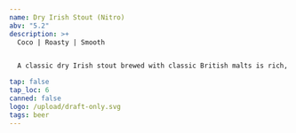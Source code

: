 ```yaml
---
name: Dry Irish Stout (Nitro)
abv: "5.2"
description: >+
  Coco | Roasty | Smooth


  A classic dry Irish stout brewed with classic British malts is rich, smooth and delicious. 

tap: false
tap_loc: 6
canned: false
logo: /upload/draft-only.svg
tags: beer
---
```

